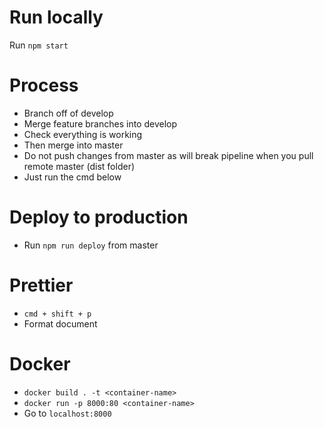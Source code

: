 # Run locally
Run `npm start`

# Process
- Branch off of develop
- Merge feature branches into develop
- Check everything is working
- Then merge into master
- Do not push changes from master as will break pipeline when you pull remote master (dist folder)
- Just run the cmd below

# Deploy to production
- Run `npm run deploy` from master

# Prettier
- `cmd + shift + p`
- Format document

# Docker
- `docker build . -t <container-name>`
- `docker run -p 8000:80 <container-name>`
- Go to `localhost:8000`
